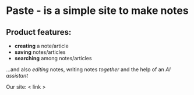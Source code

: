 # Paste - is a simple site to make notes

## Product features:
- **creating** a note/article
- **saving** notes/articles
- **searching** among notes/articles

...and also *editing* notes, writing notes *together* and the help of an *AI assistant*

Our site: < link >

